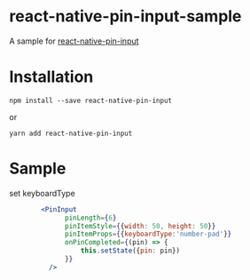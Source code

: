 # react-native-pin-input-sample

A sample for [react-native-pin-input](https://github.com/lotosbin/react-native-pin-input)

# Installation
```
npm install --save react-native-pin-input
```
or
```
yarn add react-native-pin-input
```

# Sample

set keyboardType
```jsx harmony
        <PinInput
              pinLength={6}
              pinItemStyle={{width: 50, height: 50}}
              pinItemProps={{keyboardType:'number-pad'}}
              onPinCompleted={(pin) => {
                  this.setState({pin: pin})
              }}
          />
```